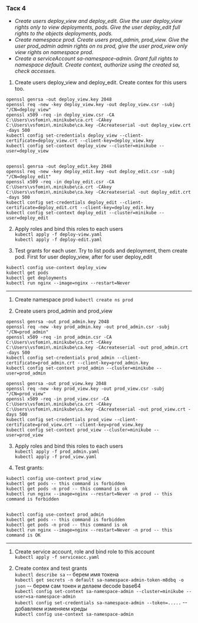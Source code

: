 ### Таск 4 ###  
- *Create users deploy_view and deploy_edit. Give the user deploy_view rights only to view deployments, pods. Give the user deploy_edit full rights to the objects deployments, pods.*  
- *Create namespace prod. Create users prod_admin, prod_view. Give the user prod_admin admin rights on ns prod, give the user prod_view only view rights on namespace prod.*  
- *Create a serviceAccount sa-namespace-admin. Grant full rights to namespace default. Create context, authorize using the created sa, check accesses.*  

1. Create users deploy_view and deploy_edit. Create contex for this users too.    
```
openssl genrsa -out deploy_view.key 2048
openssl req -new -key deploy_view.key -out deploy_view.csr -subj "/CN=deploy_view"
openssl x509 -req -in deploy_view.csr -CA C:\Users\vsfomin\.minikube\ca.crt -CAkey C:\Users\vsfomin\.minikube\ca.key -CAcreateserial -out deploy_view.crt -days 500
kubectl config set-credentials deploy_view --client-certificate=deploy_view.crt --client-key=deploy_view.key
kubectl config set-context deploy_view --cluster=minikube --user=deploy_view


openssl genrsa -out deploy_edit.key 2048
openssl req -new -key deploy_edit.key -out deploy_edit.csr -subj "/CN=deploy_edit"
openssl x509 -req -in deploy_edit.csr -CA C:\Users\vsfomin\.minikube\ca.crt -CAkey C:\Users\vsfomin\.minikube\ca.key -CAcreateserial -out deploy_edit.crt -days 500
kubectl config set-credentials deploy_edit --client-certificate=deploy_edit.crt --client-key=deploy_edit.key
kubectl config set-context deploy_edit --cluster=minikube --user=deploy_edit

```

2. Apply roles and bind this roles to each users     
`kubectl apply -f deploy-view.yaml`  
`kubectl apply -f deploy-edit.yaml`  

3. Test grants for each user. Try to list pods and deployment, them create pod. First for user deploy_view, after for user deploy_edit
```
kubectl config use-context deploy_view
kubectl get pods
kubectl get deployments
kubectl run nginx --image=nginx --restart=Never

```  
---
1. Create namespace prod
`kubectl create ns prod`

2. Create users prod_admin and prod_view
```
openssl genrsa -out prod_admin.key 2048
openssl req -new -key prod_admin.key -out prod_admin.csr -subj "/CN=prod_admin"
openssl x509 -req -in prod_admin.csr -CA C:\Users\vsfomin\.minikube\ca.crt -CAkey C:\Users\vsfomin\.minikube\ca.key -CAcreateserial -out prod_admin.crt -days 500
kubectl config set-credentials prod_admin --client-certificate=prod_admin.crt --client-key=prod_admin.key
kubectl config set-context prod_admin --cluster=minikube --user=prod_admin

openssl genrsa -out prod_view.key 2048
openssl req -new -key prod_view.key -out prod_view.csr -subj "/CN=prod_view"
openssl x509 -req -in prod_view.csr -CA C:\Users\vsfomin\.minikube\ca.crt -CAkey C:\Users\vsfomin\.minikube\ca.key -CAcreateserial -out prod_view.crt -days 500
kubectl config set-credentials prod_view --client-certificate=prod_view.crt --client-key=prod_view.key
kubectl config set-context prod_view --cluster=minikube --user=prod_view
```

3. Apply roles and bind this roles to each users     
`kubectl apply -f prod_admin.yaml`  
`kubectl apply -f prod_view.yaml`  

4. Test grants:
```
kubectl config use-context prod_view
kubectl get pods -- this command is forbidden 
kubectl get pods -n prod -- this command is ok
kubectl run nginx --image=nginx --restart=Never -n prod -- this command is forbidden


kubectl config use-context prod_admin
kubectl get pods -- this command is forbidden 
kubectl get pods -n prod -- this command is ok
kubectl run nginx --image=nginx --restart=Never -n prod -- this command is OK
```

---

1. Create service account, role and bind role to this account  
`kubectl apply -f serviceacc.yaml`

2. Create contex and test grants  
`kubectl describe sa` -- берем имя токена  
`kubectl get secrets -n default sa-namespace-admin-token-m8dbq -o json`  -- берем сам токен и делаем decode base64  
`kubectl config set-context sa-namespace-admin --cluster=minikube --user=sa-namespace-admin`  
`kubectl config set-credentials sa-namespace-admin --token=.....` -- добавляем изменяем креды  
`kubectl config use-context sa-namespace-admin`  
